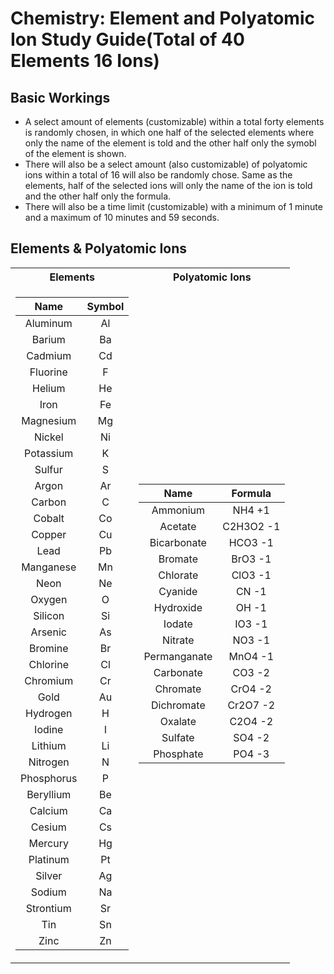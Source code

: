 # Chemistry: Element and Polyatomic Ion Study Guide(Total of 40 Elements 16 Ions) 

## Basic Workings 

- A select amount of elements (customizable) within a total forty elements is randomly chosen, in which one half of the selected elements where only the name of the element is told and the other half only the symobl of the element is shown. 
- There will also be a select amount (also customizable) of polyatomic ions within a total of 16 will also be randomly chose. Same as the elements, half of the selected ions will only the name of the ion is told and the other half only the formula.  
- There will also be a time limit (customizable) with a minimum of 1 minute and a maximum of 10 minutes and 59 seconds.   

## Elements & Polyatomic Ions 
 
<table>  
<tr><th>Elements</th> <th>Polyatomic Ions</th> </tr> 
<tr><td> 

| **Name** | **Symbol** |                                             
|:-----------:|:----------:|                              
|   Aluminum  |     Al     |
|    Barium   |     Ba     |
|   Cadmium   |     Cd     |
|   Fluorine  |      F     |
|    Helium   |     He     |
|     Iron    |     Fe     |
|  Magnesium  |     Mg     |
|    Nickel   |     Ni     |
|  Potassium  |      K     |
|    Sulfur   |      S     |
|    Argon    |     Ar     |
|    Carbon   |      C     |
|    Cobalt   |     Co     |
|    Copper   |     Cu     |
|     Lead    |     Pb     |
|  Manganese  |     Mn     |
|     Neon    |     Ne     |
|    Oxygen   |      O     |
|   Silicon   |     Si     |
|   Arsenic   |     As     |
|   Bromine   |     Br     |
|   Chlorine  |     Cl     |
|   Chromium  |     Cr     |
|     Gold    |     Au     |
|   Hydrogen  |      H     |
|    Iodine   |      I     |
|   Lithium   |     Li     |
|   Nitrogen  |      N     |
|  Phosphorus |      P     |
|  Beryllium  |     Be     |
|   Calcium   |     Ca     |
|    Cesium   |     Cs     |
|   Mercury   |     Hg     |
|   Platinum  |     Pt     |
|    Silver   |     Ag     |
|    Sodium   |     Na     |
|  Strontium  |     Sr     |
|     Tin     |     Sn     |
|     Zinc    |     Zn     |    

</td> 
<td> 

| **Name** | **Formula** |                                             
|:-----------:|:----------:|                              
|Ammonium|     NH4 +1     |
|Acetate|     C2H3O2 -1     |
|Bicarbonate|     HCO3 -1     |
|   Bromate|      BrO3 -1     |
|    Chlorate   |     ClO3 -1     |
|     Cyanide    |     CN -1     |
|  Hydroxide  |     OH -1    |
|    Iodate   |     IO3 -1     |
|Nitrate  |      NO3 -1     |
|Permanganate|      MnO4 -1    |
|Carbonate |     CO3 -2     |
|Chromate|      CrO4 -2    |
| Dichromate|    Cr2O7 -2    |
|   Oxalate   |     C2O4 -2     |
|     Sulfate    |    SO4 -2    |
|  Phosphate  |    PO4 -3     |

</td>
</tr>
</table> 
